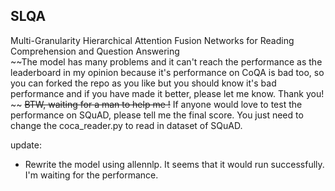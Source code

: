 ## SLQA

Multi-Granularity Hierarchical Attention Fusion Networks
for Reading Comprehension and Question Answering    
~~The model has many problems and it can't reach the performance as the leaderboard in my opinion because it's performance on CoQA is bad too, so you can forked the repo as you like but you should know it's bad performance and if you have made it better, please let me know. Thank you!  ~~
~~BTW, waiting for a man to help me !~~
If anyone would love to test the performance on SQuAD, please tell me the final score. You just need to change the coca_reader.py to read in dataset of SQuAD.

update:
- Rewrite the model using allennlp. It seems that it would run successfully. I'm waiting for the performance. 
